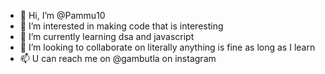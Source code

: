 - 👋 Hi, I’m @Pammu10
- 👀 I’m interested in making code that is interesting
- 🌱 I’m currently learning dsa and javascript
- 💞️ I’m looking to collaborate on literally anything is fine as long as I learn
- 📫 U can reach me on @gambutla on instagram

<!---
Pammu10/Pammu10 is a ✨ special ✨ repository because its `README.md` (this file) appears on your GitHub profile.
You can click the Preview link to take a look at your changes.
--->
